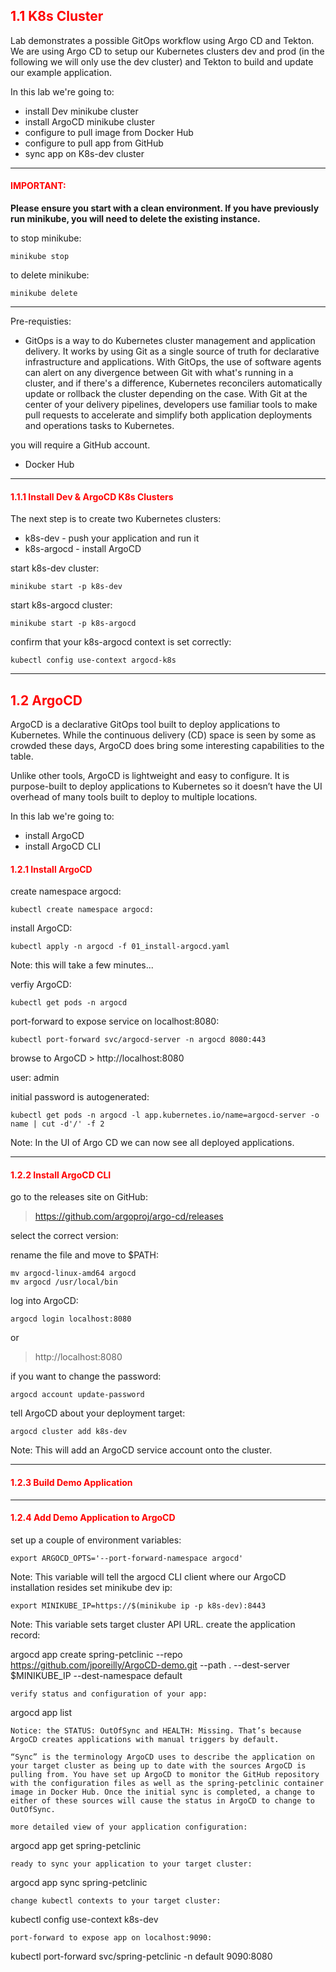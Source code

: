 ## <font color='red'> 1.1 K8s Cluster </font>
Lab demonstrates a possible GitOps workflow using Argo CD and Tekton. We are using Argo CD to setup our Kubernetes clusters dev and prod (in the following we will only use the dev cluster) and Tekton to build and update our example application.

In this lab we're going to:
* install Dev minikube cluster
* install ArgoCD minikube cluster
* configure to pull image from Docker Hub
* configure to pull app from GitHub
* sync app on K8s-dev cluster

---

#### <font color='red'>IMPORTANT:</font> 
<strong>Please ensure you start with a clean environment. 
If you have previously run minikube, you will need to delete the existing instance.</strong>

to stop  minikube:
```
minikube stop
```
to delete  minikube:
```
minikube delete
```

---

Pre-requisties:
* GitOps is a way to do Kubernetes cluster management and application delivery.  It works by using Git as a single source of truth for declarative infrastructure and applications. With GitOps, the use of software agents can alert on any divergence between Git with what's running in a cluster, and if there's a difference, Kubernetes reconcilers automatically update or rollback the cluster depending on the case. With Git at the center of your delivery pipelines, developers use familiar tools to make pull requests to accelerate and simplify both application deployments and operations tasks to Kubernetes.

you will require a GitHub account.

* Docker Hub


---

#### <font color='red'>1.1.1  Install Dev & ArgoCD K8s Clusters </font>
The next step is to create two Kubernetes clusters: 
* k8s-dev - push your application and run it
* k8s-argocd - install ArgoCD

start k8s-dev cluster:
```
minikube start -p k8s-dev
```
start k8s-argocd cluster:
```
minikube start -p k8s-argocd
```
confirm that your k8s-argocd context is set correctly:
```
kubectl config use-context argocd-k8s
```

---

## <font color='red'> 1.2 ArgoCD </font>
ArgoCD is a declarative GitOps tool built to deploy applications to Kubernetes. While the continuous delivery (CD) space is seen by some as crowded these days, ArgoCD does bring some interesting capabilities to the table.

Unlike other tools, ArgoCD is lightweight and easy to configure. It is purpose-built to deploy applications to Kubernetes so it doesn’t have the UI overhead of many tools built to deploy to multiple locations.

In this lab we're going to:
* install ArgoCD
* install ArgoCD CLI

#### <font color='red'>1.2.1  Install ArgoCD </font>
create namespace argocd:
```
kubectl create namespace argocd:
```
install ArgoCD:
```
kubectl apply -n argocd -f 01_install-argocd.yaml
```
Note: this will take a few minutes...

verfiy ArgoCD:
```
kubectl get pods -n argocd
```
port-forward to expose service on localhost:8080:
```
kubectl port-forward svc/argocd-server -n argocd 8080:443
```

browse to ArgoCD > http://localhost:8080

user: admin

initial password is autogenerated:
```
kubectl get pods -n argocd -l app.kubernetes.io/name=argocd-server -o name | cut -d'/' -f 2
```
Note: In the UI of Argo CD we can now see all deployed applications.

---

#### <font color='red'>1.2.2 Install ArgoCD CLI </font>

go to the releases site on GitHub:

  > https://github.com/argoproj/argo-cd/releases

select the correct version:

rename the file and move to $PATH:
```
mv argocd-linux-amd64 argocd 
mv argocd /usr/local/bin
```
log into ArgoCD:
```
argocd login localhost:8080
```
or
  > http://localhost:8080

if you want to change the password:
```
argocd account update-password
```
tell ArgoCD about your deployment target:
```
argocd cluster add k8s-dev
```
Note: This will add an ArgoCD service account onto the cluster.

---

#### <font color='red'>1.2.3 Build Demo Application </font>

---

#### <font color='red'>1.2.4 Add Demo Application to ArgoCD</font>

set up a couple of environment variables:
```
export ARGOCD_OPTS='--port-forward-namespace argocd'
```
Note: This variable will tell the argocd CLI client where our ArgoCD installation resides
set minikube dev ip:
```
export MINIKUBE_IP=https://$(minikube ip -p k8s-dev):8443
```
Note: This variable sets target cluster API URL.
create the application record:

argocd app create spring-petclinic --repo https://github.com/jporeilly/ArgoCD-demo.git --path . --dest-server $MINIKUBE_IP --dest-namespace default
```
verify status and configuration of your app:
```
argocd app list
```
Notice: the STATUS: OutOfSync and HEALTH: Missing. That’s because ArgoCD creates applications with manual triggers by default.  

“Sync” is the terminology ArgoCD uses to describe the application on your target cluster as being up to date with the sources ArgoCD is pulling from. You have set up ArgoCD to monitor the GitHub repository with the configuration files as well as the spring-petclinic container image in Docker Hub. Once the initial sync is completed, a change to either of these sources will cause the status in ArgoCD to change to OutOfSync.

more detailed view of your application configuration:
```
argocd app get spring-petclinic
```
ready to sync your application to your target cluster:
```
argocd app sync spring-petclinic
```
change kubectl contexts to your target cluster:
```
kubectl config use-context k8s-dev
```
port-forward to expose app on localhost:9090:
```
kubectl port-forward svc/spring-petclinic -n default 9090:8080
```










